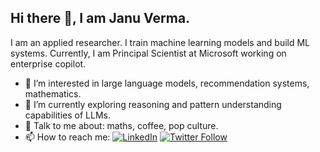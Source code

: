 ## Hi there 👋, I am Janu Verma.

I am an applied researcher. I train machine learning models and build ML systems. Currently, I am Principal Scientist at Microsoft working on enterprise copilot.


- 🔭 I’m interested in large language models, recommendation systems, mathematics. 
- 🌱 I’m currently exploring reasoning and pattern understanding capabilities of LLMs.
- 💬 Talk to me about: maths, coffee, pop culture.
- 📫 How to reach me: [![LinkedIn](https://img.shields.io/badge/LinkedIn-Profile-blue?logo=linkedin)](https://www.linkedin.com/in/janu-verma-b79b8823/) [![Twitter Follow](https://img.shields.io/twitter/follow/januverma?style=social)](https://twitter.com/januverma)
<!-- - 😄 Pronouns: ...
- ⚡ Fun fact: ... -->
<!-- This is a comment -->
<!-- - 👯 I’m looking to collaborate on ... -->
<!-- - 💬 Ask me about -->
